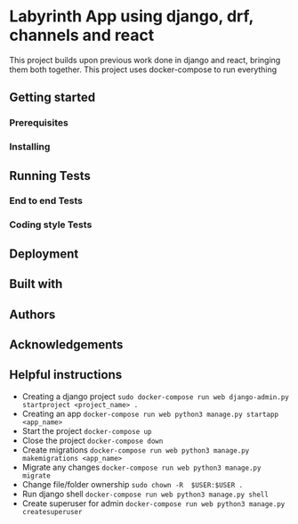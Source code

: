 # Labyrinth App using django, drf, channels and react
This project builds upon previous work done in django and react, bringing them both together. This project uses docker-compose to run everything

## Getting started
### Prerequisites
### Installing
## Running Tests
### End to end Tests
### Coding style Tests
## Deployment
## Built with
## Authors
## Acknowledgements

## Helpful instructions
* Creating a django project `sudo docker-compose run web django-admin.py startproject <project_name> .`
* Creating an app `docker-compose run web python3 manage.py startapp <app_name>`
* Start the project `docker-compose up`
* Close the project `docker-compose down`
* Create migrations `docker-compose run web python3 manage.py makemigrations <app_name>`
* Migrate any changes `docker-compose run web python3 manage.py migrate`
* Change file/folder ownership `sudo chown -R  $USER:$USER .`
* Run django shell `docker-compose run web python3 manage.py shell`
* Create superuser for admin `docker-compose run web python3 manage.py createsuperuser`
